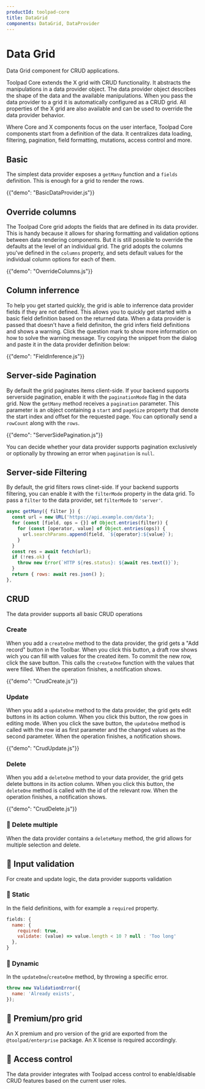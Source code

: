```yaml
---
productId: toolpad-core
title: DataGrid
components: DataGrid, DataProvider
---
```


# Data Grid

<p class="description">Data Grid component for CRUD applications.</p>

Toolpad Core extends the X grid with CRUD functionality. It abstracts the manipulations in a data provider object. The data provider object describes the shape of the data and the available manipulations. When you pass the data provider to a grid it is automatically configured as a CRUD grid. All properties of the X grid are also available and can be used to override the data provider behavior.

Where Core and X components focus on the user interface, Toolpad Core components start from a definition of the data. It centralizes data loading, filtering, pagination, field formatting, mutations, access control and more.

## Basic

The simplest data provider exposes a `getMany` function and a `fields` definition. This is enough for a grid to render the rows.

{{"demo": "BasicDataProvider.js"}}

## Override columns

The Toolpad Core grid adopts the fields that are defined in its data provider. This is handy because it allows for sharing formatting and validation options between data rendering components. But it is still possible to override the defaults at the level of an individual grid. The grid adopts the columns you've defined in the `columns` property, and sets default values for the individual column options for each of them.

{{"demo": "OverrideColumns.js"}}

## Column inferrence

To help you get started quickly, the grid is able to inferrence data provider fields if they are not defined. This allows you to quickly get started with a basic field definition based on the returned data. When a data provider is passed that doesn't have a field definiton, the grid infers field definitions and shows a warning. Click the question mark to show more information on how to solve the warning message. Try copying the snippet from the dialog and paste it in the data provider definition below:

{{"demo": "FieldInference.js"}}

## Server-side Pagination

By default the grid paginates items client-side. If your backend supports serverside pagination, enable it with the `paginationMode` flag in the data grid. Now the `getMany` method receives a `pagination` parameter. This parameter is an object containing a `start` and `pageSize` property that denote the start index and offset for the requested page. You can optionally send a `rowCount` along with the `rows`.

{{"demo": "ServerSidePagination.js"}}

You can decide whether your data provider supports pagination exclusively or optionally by throwing an error when `pagination` is `null`.

## Server-side Filtering

By default, the grid filters rows clinet-side. If your backend supports filtering, you can enable it with the `filterMode` property in the data grid. To pass a `filter` to the data provider, set `filterMode` to `'server'`.

```js
async getMany({ filter }) {
  const url = new URL('https://api.example.com/data');
  for (const [field, ops = {}] of Object.entries(filter)) {
    for (const [operator, value] of Object.entries(ops)) {
      url.searchParams.append(field, `${operator}:${value}`);
    }
  }
  const res = await fetch(url);
  if (!res.ok) {
    throw new Error(`HTTP ${res.status}: ${await res.text()}`);
  }
  return { rows: await res.json() };
},
```

## CRUD

The data provider supports all basic CRUD operations

### Create

When you add a `createOne` method to the data provider, the grid gets a "Add record" button in the Toolbar. When you click this button, a draft row shows wich you can fill with values for the created item. To commit the new row, click the save button. This calls the `createOne` function with the values that were filled. When the operation finishes, a notification shows.

{{"demo": "CrudCreate.js"}}

### Update

When you add a `updateOne` method to the data provider, the grid gets edit buttons in its action column. When you click this button, the row goes in editing mode. When you click the save button, the `updateOne` method is called with the row id as first parameter and the changed values as the second parameter. When the operation finishes, a notification shows.

{{"demo": "CrudUpdate.js"}}

### Delete

When you add a `deleteOne` method to your data provider, the grid gets delete buttons in its action column. When you click this button, the `deleteOne` method is called with the id of the relevant row. When the operation finishes, a notification shows.

{{"demo": "CrudDelete.js"}}

### 🚧 Delete multiple

When the data provider contains a `deleteMany` method, the grid allows for multiple selection and delete.

## 🚧 Input validation

For create and update logic, the data provider supports validation

### 🚧 Static

In the field definitions, with for example a `required` property.

```js
fields: {
  name: {
    required: true,
    validate: (value) => value.length < 10 ? null : 'Too long'
  },
}
```

### 🚧 Dynamic

In the `updateOne`/`createOne` method, by throwing a specific error.

```js
throw new ValidationError({
  name: 'Already exists',
});
```

## 🚧 Premium/pro grid

An X premium and pro version of the grid are exported from the `@toolpad/enterprise` package. An X license is required accordingly.

## 🚧 Access control

The data provider integrates with Toolpad access control to enable/disable CRUD features based on the current user roles.
